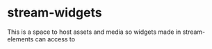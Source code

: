 # stream-widgets
This is a space to host assets and media so widgets made in stream-elements can access to
